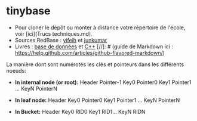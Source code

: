 tinybase
========

* Pour cloner le dépôt ou monter à distance votre répertoire de l'école, voir [ici](Trucs techniques.md).
* Sources RedBase : [yifeih](https://github.com/yifeih/redbase) et [junkumar](https://github.com/junkumar/redbase)
* Livres : [base de données](http://libgen.org/book/index.php?md5=E60B59A176028E4C66E2C42265A06427) et [C++](libgen.org/get.php?md5=2c10708a8337097ada6a36dc5b0efd24)
[//]: # (guide de Markdown ici : https://help.github.com/articles/github-flavored-markdown/)

La manière dont sont numérotés les clés et pointeurs dans les différents noeuds:

* **In internal node (or root):**
Header Pointer-1 Key0 Pointer0 Key1 Pointer1 ... KeyN PointerN

* **In leaf node:**
Header Key0 Pointer0 Key1 Pointer1 ... KeyN PointerN

* **In Bucket:**
Header Key0 RID0 Key1 RID1... KeyN RIDN